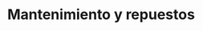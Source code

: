 ---
title: "Mantenimiento y repuestos"
url: /cucuta/mantenimiento-y-repuestos/
shop: Lebensmittel
---
